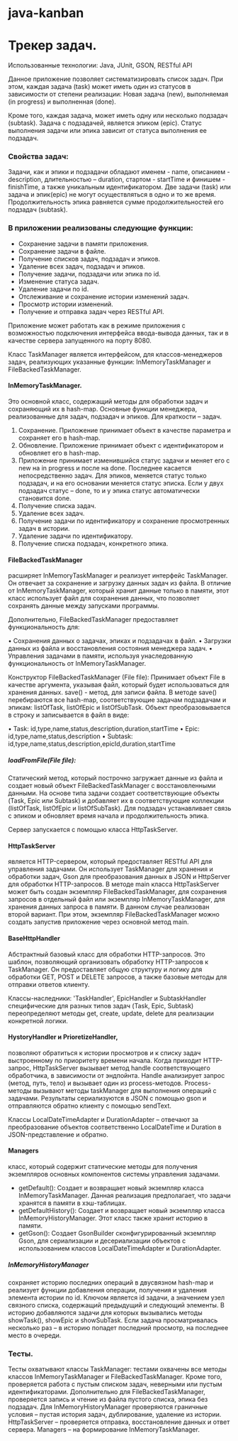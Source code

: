 # java-kanban
# Трекер задач.

Использованные технологии: Java, JUnit, GSON, RESTful API

Данное приложение позволяет систематизировать список задач. При этом, каждая задача (task) может иметь один из статусов в зависимости от степени реализации:
Новая задача (new), выполняемая (in progress) и выполненная (done).

Кроме того, каждая задача, может иметь одну или несколько подзадач (subtask). Задача с подзадачей, является эпиком (epic). Статус выполнения задачи или эпика зависит от статуса выполнения ее подзадач.

### Свойства задач:
Задачи, как и эпики и подзадачи обладают именем - name, описанием - description, длительностью – duration, стартом - startTime и финишем - finishTime, а также уникальным идентификатором. Две задачи (task) или задача и эпик(epic) не могут осуществляться в одно и то же время. Продолжительность эпика равняется сумме продолжительностей его подзадач (subtask).

### В приложении реализованы следующие функции:

- Сохранение задачи в памяти приложения.
- Сохранение задачи в файле.
- Получение списков задач, подзадач и эпиков.
- Удаление всех задач, подзадач и эпиков.
- Получение задачи, подзадачи или эпика по id.
- Изменение статуса задач.
- Удаление задачи по id.
- Отслеживание и сохранение истории изменений задач.
- Просмотр истории изменений.
- Получение и отправка задач через RESTful API.

Приложение может работать как в режиме приложения с возможностью подключения интерфейса ввода-вывода данных, так и в качестве сервера запущенного на порту 8080.

Класс TaskManager является интерфейсом, для классов-менеджеров задач, реализующих указанные функции: InMemoryTaskManager и FileBackedTaskManager.

#### InMemoryTaskManager. 
Это основной класс, содержащий методы для обработки задач и сохраняющий их в hash-map. Основные функции менеджера, реализованные для задач, подзадач и эпиков. Для краткости – задач.

1.	Сохранение. Приложение принимает объект в качестве параметра и сохраняет его в hash-map.
2.	Обновление. Приложение принимает объект с идентификатором и обновляет его в hash-map.
3.	Приложение принимает изменившийся статус задачи и меняет его с new на in progress и после на done. Последнее касается непосредственно задач. Для эпиков, меняется статус только подзадач, и на его основании меняется статус эписка. Если у двух подзадач статус – done, то и у эпика статус автоматически становится done.
4.	Получение списка задач.
5.	Удаление всех задач.
6.	Получение задачи по идентификатору и сохранение просмотренных задач в истории.
7.	Удаление задачи по идентификатору.
8.	Получение списка подзадач, конкретного эпика.

#### FileBackedTaskManager 
расширяет InMemoryTaskManager и реализует интерфейс TaskManager. Он отвечает за сохранение и загрузку данных задач из файла. В отличие от InMemoryTaskManager, который хранит данные только в памяти, этот класс использует файл для сохранения данных, что позволяет сохранять данные между запусками программы.

Дополнительно, FileBackedTaskManager предоставляет функциональность для:

•  Сохранения данных о задачах, эпиках и подзадачах в файл.
•  Загрузки данных из файла и восстановления состояния менеджера задач.
•  Управления задачами в памяти, используя унаследованную функциональность от InMemoryTaskManager.

Конструктор FileBackedTaskManager (File file): Принимает объект File в качестве аргумента, указывая файл, который будет использоваться для хранения данных.
save() - метод, для записи файла. В методе save() перебираются все hash-map, соответствующие задачам подзадачам и эпикам: listOfTask, listOfEpic и listOfSubTask. Объект преобразовывается в строку и записывается в файл в виде:

•  Task: id,type,name,status,description,duration,startTime
•  Epic: id,type,name,status,description
•  Subtask: id,type,name,status,description,epicId,duration,startTime

##### loadFromFile(File file):
Статический метод, который построчно загружает данные из файла и создает новый объект FileBackedTaskManager с восстановленными данными. На основе типа задачи создает соответствующие объекты (Task, Epic или Subtask) и добавляет их в соответствующие коллекции (listOfTask, listOfEpic и listOfSubTask). Для подзадач устанавливает связь с эпиком и обновляет время начала и продолжительность эпика.

Сервер запускается с помощью класса HttpTaskServer.

#### HttpTaskServer 
является HTTP-сервером, который предоставляет RESTful API для управления задачами. Он использует TaskManager для хранения и обработки задач, Gson для преобразования данных в JSON и HttpServer для обработки HTTP-запросов. В методе main класса HttpTaskServer может быть создан экземпляр FileBackedTaskManager, для сохранения запросов в отдельный файл или экземпляр InMemoryTaskManager, для хранения данных запроса в памяти. В данном случае реализован второй вариант. При этом, экземпляр FileBackedTaskManager можно создать запустив приложение через основной метод main.

#### BaseHttpHandler
Абстрактный базовый класс для обработки HTTP-запросов. Это шаблон, позволяющий организовать обработку HTTP-запросов к TaskManager. Он предоставляет общую структуру и логику для обработки GET, POST и DELETE запросов, а также базовые методы для отправки ответов клиенту.

Классы-наследники: 'TaskHandler', EpicHandler и SubtaskHandler специфические для разных типов задач (Task, Epic, Subtask) переопределяют методы get, create, update, delete для реализации конкретной логики.

#### HystoryHandler и PrioretizeHandler, 
позволяют обратиться к истории просмотров и к списку задач выстроенному по приоритету времени начала. Когда приходит HTTP-запрос, HttpTaskServer вызывает метод handle соответствующего обработчика, в зависимости от эндпойнта. Handle анализирует запрос (метод, путь, тело) и вызывает один из process-методов. Process-методы вызывают методы taskManager для выполнения операций с задачами. Результаты сериализуются в JSON с помощью gson и отправляются обратно клиенту с помощью sendText.

Классы LocalDateTimeAdapter и DurationAdapter – отвечают за преобразование объектов соответственно LocalDateTime и Duration в JSON-представление и обратно.

#### Managers
класс, который содержит статические методы для получения экземпляров основных компонентов системы управления задачами.
- getDefault(): Создает и возвращает новый экземпляр класса InMemoryTaskManager. Данная реализация предполагает, что задачи хранятся в памяти в хэш-таблицах.
- getDefaultHistory(): Создает и возвращает новый экземпляр класса InMemoryHistoryManager. Этот класс также хранит историю в памяти.
- getGson(): Создает GsonBuilder сконфигурированный экземпляр Gson, для сериализации и десериализации объектов с использованием классов LocalDateTimeAdapter и DurationAdapter.

##### InMemoryHistoryManager 
сохраняет историю последних операций в двусвязном hash-map и реализует функции добавления операции, получения и удаления элемента истории по id. Ключом является id задачи, а значением узел связного списка, содержащий предыдущий и следующий элементы. В историю добавляются задачи для которых вызывались методы showTask(), showEpic и showSubTask. Если задача просматривалась несколько раз – в историю попадет последний просмотр, на последнее место в очереди.

### Тесты.

Тесты охватывают классы TaskManager: тестами охвачены все методы классов InMemoryTaskManager и FileBackedTaskManager. Кроме того, проверяется работа с пустым списком задач, неверными или пустым идентификаторами. Дополнительно для  FileBackedTaskManager, проверяется запись и чтение из файла пустого списка, эпика без подзадач. Для InMemoryHistoryManager проверяются граничные условия – пустая история задач, дублирование, удаление из истории. HttpTaskServer – проверяется отправка, восстановление данных и ответ сервера. Managers – на формирование InMemoryTaskManager.

